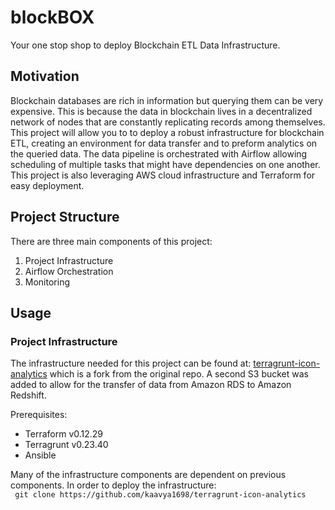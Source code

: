 # blockBOX
Your one stop shop to deploy Blockchain ETL Data Infrastructure.

## Motivation
Blockchain databases are rich in information but querying them can be very expensive. This is because the data in blockchain lives in a decentralized network of nodes that are constantly replicating records among themselves. This project will allow you to to deploy a robust infrastructure for blockchain ETL, creating an environment for data transfer and to preform analytics on the queried data. The data pipeline is orchestrated with Airflow allowing scheduling of multiple tasks that might have dependencies on one another. This project is also leveraging AWS cloud infrastructure and Terraform for easy deployment.

## Project Structure
There are three main components of this project:

1. Project Infrastructure
2. Airflow Orchestration
3. Monitoring

## Usage

### Project Infrastructure

The infrastructure needed for this project can be found at:
[terragrunt-icon-analytics](https://github.com/kaavya1698/terragrunt-icon-analytics) which is a fork from the original repo. A second S3 bucket was added to allow for the transfer of data from Amazon RDS to Amazon Redshift.  

Prerequisites:
* Terraform v0.12.29
* Terragrunt v0.23.40
* Ansible
  
Many of the infrastructure components are dependent on previous components. In order to deploy the infrastructure:  
``` git clone https://github.com/kaavya1698/terragrunt-icon-analytics```
